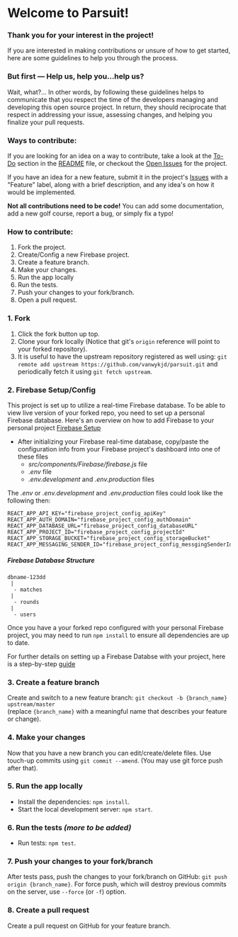 # Welcome to Parsuit!

### Thank you for your interest in the project!  

If you are interested in making contributions or unsure of how to get started, here are some guidelines to help you through the process.


### But first — Help us, help you...help us?

Wait, what?... In other words, by following these guidelines helps to communicate that you respect the time of the developers managing and developing this open source project. In return, they should reciprocate that respect in addressing your issue, assessing changes, and helping you finalize your pull requests.

### Ways to contribute:

If you are looking for an idea on a way to contribute, take a look at the [To-Do](https://github.com/vanwykjd/parsuit#to-do) section in the [README](https://github.com/vanwykjd/parsuit#parsuit) file, or checkout the [Open Issues](https://github.com/vanwykjd/parsuit/issues) for the project. 

If you have an idea for a new feature, submit it in the project's [Issues](https://github.com/vanwykjd/parsuit/issues) with a "Feature" label, along with a brief description, and any idea's on how it would be implemented.

**Not all contributions need to be code!** You can add some documentation, add a new golf course,  report a bug, or simply fix a typo! 


### How to contribute:

1. Fork the project.
1. Create/Config a new Firebase project.
1. Create a feature branch.
1. Make your changes.
1. Run the app locally
1. Run the tests.
1. Push your changes to your fork/branch.
1. Open a pull request.

### 1. Fork

1. Click the fork button up top.
1. Clone your fork locally (Notice that git's `origin` reference will point to your forked repository).
1. It is useful to have the upstream repository registered as well using: `git remote add upstream https://github.com/vanwykjd/parsuit.git` and periodically fetch it using `git fetch upstream`.

### 2. Firebase Setup/Config

This project is set up to utilize a real-time Firebase database. To be able to view live version of your forked repo, you need to set up a personal Firebase database. Here's an overview on how to add Firebase to your personal project [Firebase Setup](https://firebase.google.com/docs/database/web/start)

* After initializing your Firebase real-time database, copy/paste the configuration info from your Firebase project's dashboard into one of these files
  * *src/components/Firebase/firebase.js* file
  * *.env* file
  * *.env.development* and *.env.production* files

The *.env* or *.env.development* and *.env.production* files could look like the following then:

```
REACT_APP_API_KEY="firebase_project_config_apiKey"
REACT_APP_AUTH_DOMAIN="firebase_project_config_authDomain"
REACT_APP_DATABASE_URL="firebase_project_config_databaseURL"
REACT_APP_PROJECT_ID="firebase_project_config_projectId"
REACT_APP_STORAGE_BUCKET="firebase_project_config_storageBucket"
REACT_APP_MESSAGING_SENDER_ID="firebase_project_config_messgingSenderId"
```

##### Firebase Database Structure
```
dbname-123dd
 |
  - matches
 |
  - rounds
 |
  - users
```

Once you have a your forked repo configured with your personal Firebase project, you may need to run `npm install` to ensure all dependencies are up to date. 

For further details on setting up a Firebase Databse with your project, here is a step-by-step [guide](https://github.com/vanwykjd/parsuit/blob/master/.firebase_setup/FIREBASE_SETUP.md)
### 3. Create a feature branch

Create and switch to a new feature branch: `git checkout -b {branch_name} upstream/master`  
(replace `{branch_name}` with a meaningful name that describes your feature or change).

### 4. Make your changes

Now that you have a new branch you can edit/create/delete files. Use touch-up commits using `git commit --amend`. (You may use git force push after that).

### 5. Run the app locally

- Install the dependencies: `npm install`.
- Start the local development server: `npm start`.

### 6. Run the tests  *(more to be added)*

- Run tests: `npm test`.

### 7. Push your changes to your fork/branch

After tests pass, push the changes to your fork/branch on GitHub: `git push origin {branch_name}`. For force push, which will destroy previous commits on the server, use `--force` (or `-f`) option.

### 8. Create a pull request

Create a pull request on GitHub for your feature branch.
